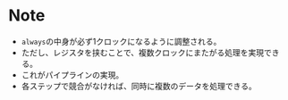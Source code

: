 # Note

- `always`の中身が必ず1クロックになるように調整される。
- ただし、レジスタを挟むことで、複数クロックにまたがる処理を実現できる。
- これがパイプラインの実現。
- 各ステップで競合がなければ、同時に複数のデータを処理できる。